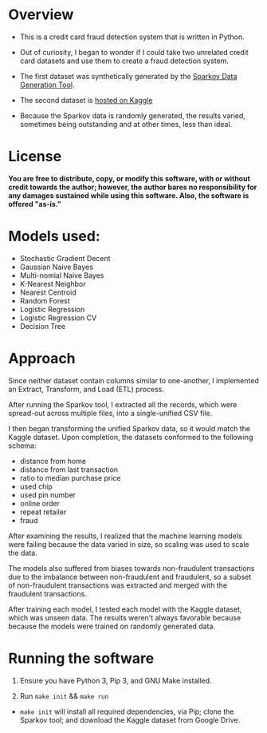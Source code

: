 # Overview  

- This is a credit card fraud detection system that is written in Python.

- Out of curiosity, I began to wonder if I could take two unrelated credit card datasets and use them to create a fraud detection system.
- The first dataset was synthetically generated by the [Sparkov Data Generation Tool](https://github.com/namebrandon/Sparkov_Data_Generation.git).

- The second dataset is [hosted on Kaggle](https://www.kaggle.com/datasets/dhanushnarayananr/credit-card-fraud) 

- Because the Sparkov data is randomly generated, the results varied, sometimes being outstanding and at other times, less than ideal. 

# License

**You are free to distribute, copy, or modify this software, with or without credit towards the author; however, the author bares no responsibility for any damages sustained while using this software. Also, the software is offered "as-is."**

# Models used:
- Stochastic Gradient Decent
- Gaussian Naive Bayes
- Multi-nomial Naive Bayes
- K-Nearest Neighbor
- Nearest Centroid
- Random Forest
- Logistic Regression
- Logistic Regression CV
- Decision Tree

# Approach 

Since neither dataset contain columns similar to one-another, I implemented an Extract, Transform, and Load (ETL) process.

After running the Sparkov tool, I extracted all the records, which were spread-out across multiple files, into a single-unified CSV file.

I then began transforming the unified Sparkov data, so it would match the Kaggle dataset. Upon completion, the datasets conformed to the following schema:
- distance from home
- distance from last transaction
- ratio to median purchase price
- used chip 
- used pin number
- online order
- repeat retailer
- fraud

After examining the results, I realized that the machine learning models were failing because the data varied in size, so scaling was used to scale the data.

The models also suffered from biases towards non-fraudulent transactions due to the imbalance between non-fraudulent and fraudulent, so a subset of non-fraudulent transactions was extracted and merged with the fraudulent transactions.

After training each model, I tested each model with the Kaggle dataset, which was unseen data. The results weren't always favorable because because the models were trained on randomly generated data.

# Running the software
1. Ensure you have Python 3, Pip 3, and GNU Make installed.

2. Run `make init` && `make run`

- `make init` will install all required dependencies, via Pip; clone the Sparkov tool; and download the Kaggle dataset from Google Drive.



